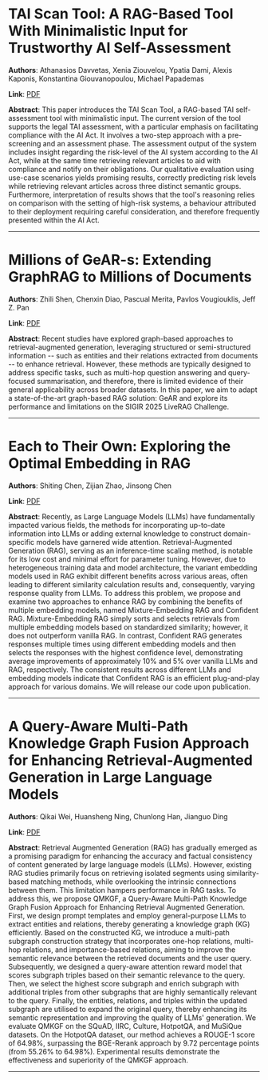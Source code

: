 # TAI Scan Tool: A RAG-Based Tool With Minimalistic Input for Trustworthy AI Self-Assessment 

**Authors**: Athanasios Davvetas, Xenia Ziouvelou, Ypatia Dami, Alexis Kaponis, Konstantina Giouvanopoulou, Michael Papademas  

**Link**: [PDF](https://arxiv.org/pdf/2507.17514)  

**Abstract**: This paper introduces the TAI Scan Tool, a RAG-based TAI self-assessment tool with minimalistic input. The current version of the tool supports the legal TAI assessment, with a particular emphasis on facilitating compliance with the AI Act. It involves a two-step approach with a pre-screening and an assessment phase. The assessment output of the system includes insight regarding the risk-level of the AI system according to the AI Act, while at the same time retrieving relevant articles to aid with compliance and notify on their obligations. Our qualitative evaluation using use-case scenarios yields promising results, correctly predicting risk levels while retrieving relevant articles across three distinct semantic groups. Furthermore, interpretation of results shows that the tool's reasoning relies on comparison with the setting of high-risk systems, a behaviour attributed to their deployment requiring careful consideration, and therefore frequently presented within the AI Act. 

---
# Millions of $\text{GeAR}$-s: Extending GraphRAG to Millions of Documents 

**Authors**: Zhili Shen, Chenxin Diao, Pascual Merita, Pavlos Vougiouklis, Jeff Z. Pan  

**Link**: [PDF](https://arxiv.org/pdf/2507.17399)  

**Abstract**: Recent studies have explored graph-based approaches to retrieval-augmented generation, leveraging structured or semi-structured information -- such as entities and their relations extracted from documents -- to enhance retrieval. However, these methods are typically designed to address specific tasks, such as multi-hop question answering and query-focused summarisation, and therefore, there is limited evidence of their general applicability across broader datasets. In this paper, we aim to adapt a state-of-the-art graph-based RAG solution: $\text{GeAR}$ and explore its performance and limitations on the SIGIR 2025 LiveRAG Challenge. 

---
# Each to Their Own: Exploring the Optimal Embedding in RAG 

**Authors**: Shiting Chen, Zijian Zhao, Jinsong Chen  

**Link**: [PDF](https://arxiv.org/pdf/2507.17442)  

**Abstract**: Recently, as Large Language Models (LLMs) have fundamentally impacted various fields, the methods for incorporating up-to-date information into LLMs or adding external knowledge to construct domain-specific models have garnered wide attention. Retrieval-Augmented Generation (RAG), serving as an inference-time scaling method, is notable for its low cost and minimal effort for parameter tuning. However, due to heterogeneous training data and model architecture, the variant embedding models used in RAG exhibit different benefits across various areas, often leading to different similarity calculation results and, consequently, varying response quality from LLMs. To address this problem, we propose and examine two approaches to enhance RAG by combining the benefits of multiple embedding models, named Mixture-Embedding RAG and Confident RAG. Mixture-Embedding RAG simply sorts and selects retrievals from multiple embedding models based on standardized similarity; however, it does not outperform vanilla RAG. In contrast, Confident RAG generates responses multiple times using different embedding models and then selects the responses with the highest confidence level, demonstrating average improvements of approximately 10% and 5% over vanilla LLMs and RAG, respectively. The consistent results across different LLMs and embedding models indicate that Confident RAG is an efficient plug-and-play approach for various domains. We will release our code upon publication. 

---
# A Query-Aware Multi-Path Knowledge Graph Fusion Approach for Enhancing Retrieval-Augmented Generation in Large Language Models 

**Authors**: Qikai Wei, Huansheng Ning, Chunlong Han, Jianguo Ding  

**Link**: [PDF](https://arxiv.org/pdf/2507.16826)  

**Abstract**: Retrieval Augmented Generation (RAG) has gradually emerged as a promising paradigm for enhancing the accuracy and factual consistency of content generated by large language models (LLMs). However, existing RAG studies primarily focus on retrieving isolated segments using similarity-based matching methods, while overlooking the intrinsic connections between them. This limitation hampers performance in RAG tasks. To address this, we propose QMKGF, a Query-Aware Multi-Path Knowledge Graph Fusion Approach for Enhancing Retrieval Augmented Generation. First, we design prompt templates and employ general-purpose LLMs to extract entities and relations, thereby generating a knowledge graph (KG) efficiently. Based on the constructed KG, we introduce a multi-path subgraph construction strategy that incorporates one-hop relations, multi-hop relations, and importance-based relations, aiming to improve the semantic relevance between the retrieved documents and the user query. Subsequently, we designed a query-aware attention reward model that scores subgraph triples based on their semantic relevance to the query. Then, we select the highest score subgraph and enrich subgraph with additional triples from other subgraphs that are highly semantically relevant to the query. Finally, the entities, relations, and triples within the updated subgraph are utilised to expand the original query, thereby enhancing its semantic representation and improving the quality of LLMs' generation. We evaluate QMKGF on the SQuAD, IIRC, Culture, HotpotQA, and MuSiQue datasets. On the HotpotQA dataset, our method achieves a ROUGE-1 score of 64.98\%, surpassing the BGE-Rerank approach by 9.72 percentage points (from 55.26\% to 64.98\%). Experimental results demonstrate the effectiveness and superiority of the QMKGF approach. 

---
